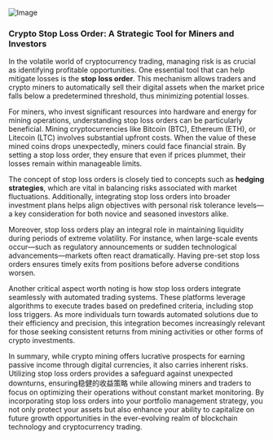 
![Image](https://github.com/user-attachments/assets/31692037-0104-4703-abd1-696b6a7dd41b)
### Crypto Stop Loss Order: A Strategic Tool for Miners and Investors

In the volatile world of cryptocurrency trading, managing risk is as crucial as identifying profitable opportunities. One essential tool that can help mitigate losses is the **stop loss order**. This mechanism allows traders and crypto miners to automatically sell their digital assets when the market price falls below a predetermined threshold, thus minimizing potential losses.

For miners, who invest significant resources into hardware and energy for mining operations, understanding stop loss orders can be particularly beneficial. Mining cryptocurrencies like Bitcoin (BTC), Ethereum (ETH), or Litecoin (LTC) involves substantial upfront costs. When the value of these mined coins drops unexpectedly, miners could face financial strain. By setting a stop loss order, they ensure that even if prices plummet, their losses remain within manageable limits.

The concept of stop loss orders is closely tied to concepts such as **hedging strategies**, which are vital in balancing risks associated with market fluctuations. Additionally, integrating stop loss orders into broader investment plans helps align objectives with personal risk tolerance levels—a key consideration for both novice and seasoned investors alike.

Moreover, stop loss orders play an integral role in maintaining liquidity during periods of extreme volatility. For instance, when large-scale events occur—such as regulatory announcements or sudden technological advancements—markets often react dramatically. Having pre-set stop loss orders ensures timely exits from positions before adverse conditions worsen.

Another critical aspect worth noting is how stop loss orders integrate seamlessly with automated trading systems. These platforms leverage algorithms to execute trades based on predefined criteria, including stop loss triggers. As more individuals turn towards automated solutions due to their efficiency and precision, this integration becomes increasingly relevant for those seeking consistent returns from mining activities or other forms of crypto investments.

In summary, while crypto mining offers lucrative prospects for earning passive income through digital currencies, it also carries inherent risks. Utilizing stop loss orders provides a safeguard against unexpected downturns, ensuring稳健的收益策略 while allowing miners and traders to focus on optimizing their operations without constant market monitoring. By incorporating stop loss orders into your portfolio management strategy, you not only protect your assets but also enhance your ability to capitalize on future growth opportunities in the ever-evolving realm of blockchain technology and cryptocurrency trading.